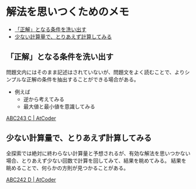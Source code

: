 # 解法を思いつくためのメモ <!-- omit in toc -->

- [「正解」となる条件を洗い出す](#正解となる条件を洗い出す)
- [少ない計算量で、とりあえず計算してみる](#少ない計算量でとりあえず計算してみる)

## 「正解」となる条件を洗い出す

問題文内にはそのまま記述はされていないが、問題文をよく読むことで、よりシンプルな正解の条件を抽出することができる場合がある。

- 例えば
  - 逆から考えてみる
  - 最大値と最小値を意識してみる

[ABC243 C | AtCoder](https://atcoder.jp/contests/abc243/tasks/abc243_c)

## 少ない計算量で、とりあえず計算してみる

全探索では絶対に終わらない計算量と予想されるが、有効な解法を思いつかない場合、とりあえず少ない回数で計算を回してみて、結果を眺めてみる。
結果を眺めることで、何らかの方則が見つかることがある。

[ABC242 D | AtCoder](https://atcoder.jp/contests/abc244/tasks/abc244_d)
